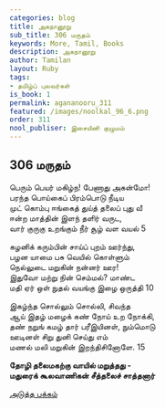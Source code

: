 ```yaml
---
categories: blog
title: அகநானூறு
sub_title: 306 மருதம்
keywords: More, Tamil, Books
description: அகநானூறு
author: Tamilan
layout: Ruby
tags:
- தமிழ்ப் புலவர்கள்
is_book: 1
permalink: agananooru_311
featured: /images/noolkal_96_6.png
order: 311
nool_publiser: இசையினி குழுமம்
---
```



## 306 மருதம்

பெரும் பெயர் மகிழ்ந! பேணாது அகன்மோ!  
பரந்த பொய்கைப் பிரம்பொடு நீடிய  
முட் கொம்பு ஈங்கைத் துய்த் தலைப் புது வீ  
ஈன்ற மாத்தின் இளந் தளிர் வருட,  
வார் குருகு உறங்கும் நீர் சூழ் வள வயல் 5

கழனிக் கரும்பின் சாய்ப் புறம் ஊர்ந்து,  
பழன யாமை பசு வெயில் கொள்ளும்  
நெல்லுடை மறுகின் நன்னர் ஊர!  
இதுவோ மற்று நின் செம்மல்? மாண்ட  
மதி ஏர் ஒள் நுதல் வயங்கு இழை ஒருத்தி 10

இகழ்ந்த சொல்லும் சொல்லி, சிவந்த  
ஆய் இதழ் மழைக் கண் நோய் உற நோக்கி,  
தண் நறுங் கமழ் தார் பரீஇயினள், நும்மொடு  
ஊடினள் சிறு துனி செய்து எம்  
மணல் மலி மறுகின் இறந்திசினோளே. 15

**தோழி தலைமகற்கு வாயில் மறுத்தது -  
மதுரைக் கூலவாணிகன் சீத்தலைச் சாத்தனார்**

[அடுத்த பக்கம்](agananooru_312)